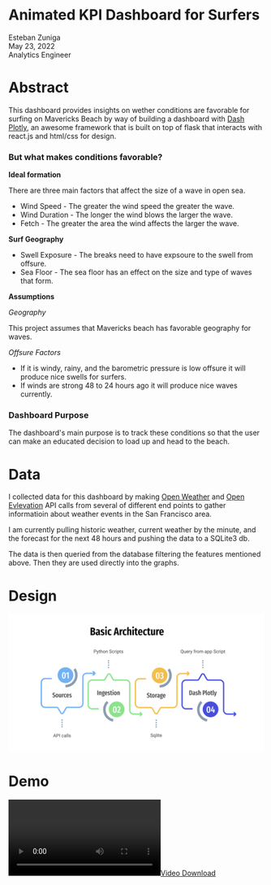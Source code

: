 # Animated KPI Dashboard for Surfers

Esteban Zuniga <br>
May 23, 2022 <br>
Analytics Engineer 

# Abstract

This dashboard provides insights on wether conditions are favorable for surfing on Mavericks Beach by way of building a dashboard with [Dash Plotly](https://plotly.com/dash/), an awesome framework that is built on top of flask that interacts with react.js and html/css for design.

### But what makes conditions favorable? 

**Ideal formation**

There are three main factors that affect the size of a wave in open sea.

- Wind Speed - The greater the wind speed the greater the wave.
- Wind Duration - The longer the wind blows the larger the wave.
- Fetch - The greater the area the wind affects the larger the wave.

**Surf Geography**

- Swell Exposure - The breaks need to have expsoure to the swell from offsure.
- Sea Floor - The sea floor has an effect on the size and type of waves that form.

**Assumptions**

*Geography*

This project assumes that Mavericks beach has favorable geography for waves.

*Offsure Factors*

 - If it is windy, rainy, and the barometric pressure is low offsure it will produce nice swells for surfers. 
 - If winds are strong 48 to 24 hours ago it will produce nice waves currently.

### Dashboard Purpose

The dashboard's main purpose is to track these conditions so that the user can make an educated decision to load up and head to the beach.

# Data
I collected data for this dashboard by making [Open Weather](https://openweathermap.org/api) and [Open Evlevation](https://open-elevation.com/) API calls from several of different end points to gather informatioin about weather events in the San Francisco area. 

I am currently pulling historic weather, current weather by the minute, and the forecast for the next 48 hours and pushing the data to a SQLite3 db.

The data is then queried from the database filtering the features mentioned above. 
Then they are used directly into the graphs.

# Design

![main](/images/design.png) 

# Demo
[![Video Download](/images/dash-recording.mov)](https://user-images.githubusercontent.com/60893597/169880535-5a1b2c36-4dec-4701-b8b1-e10bc1544803.mov)

